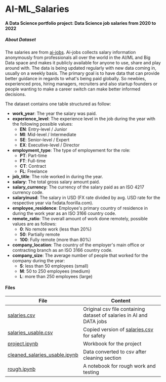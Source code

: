 # AI-ML_Salaries
#### A Data Science portfolio project: Data Science job salaries from 2020 to 2022

##### About Dataset
The salaries are from [ai-jobs](https://salaries.ai-jobs.net/download/). Ai-jobs collects salary information anonymously from professionals all over the world in the AI/ML and Big Data space and makes it publicly available for anyone to use, share and play around with. The data is being updated regularly with new data coming in, usually on a weekly basis.
The primary goal is to have data that can provide better guidance in regards to what's being paid globally. So newbies, experienced pros, hiring managers, recruiters and also startup founders or people wanting to make a career switch can make better informed decisions.

The dataset contains one table structured as follow:
- **work_year**: The year the salary was paid.
- **experience_level**: The experience level in the job during the year with the following possible values:
    - **EN**: Entry-level / Junior
    - **MI**: Mid-level / Intermediate
    - **SE**: Senior-level / Expert
    - **EX**: Executive-level / Director
- **employment_type**: The type of employement for the role:
    - **PT**: Part-time
    - **FT**: Full-time
    - **CT**: Contract
    - **FL**: Freelance
- **job_title**: The role worked in during the year.
- **salary**: The total gross salary amount paid.
- **salary_currency**: The currency of the salary paid as an ISO 4217 currency code.
- **salaryinusd**: The salary in USD (FX rate divided by avg. USD rate for the respective year via fxdata.foorilla.com).
- **employee_residence**: Employee's primary country of residence in during the work year as an ISO 3166 country code.
- **remote_ratio**: The overall amount of work done remotely, possible values are as follows:
    - **0**: No remote work (less than 20%)
    - **50**: Partially remote
    - **100**: Fully remote (more than 80%)
- **company_location**: The country of the employer's main office or contracting branch as an ISO 3166 country code.
- **company_size**: The average number of people that worked for the company during the year:
    - **S**: less than 50 employees (small)
    - **M**: 50 to 250 employees (medium)
    - **L**: more than 250 employees (large)

#### Files
| File | Content |
| ---- | ------- |
| [salaries.csv](https://github.com/Keshtech2002/AI-ML_Salaries/blob/main/salaries.csv) | Original csv file containing dataset of salaries in AI and DATA jobs |
| [salaries_usable.csv](https://github.com/Keshtech2002/AI-ML_Salaries/blob/main/salaries_usable.csv) | Copied version of [salaries.csv](https://github.com/Keshtech2002/AI-ML_Salaries/blob/main/salaries.csv) for safety |
| [project.ipynb](https://github.com/Keshtech2002/AI-ML_Salaries/blob/main/project.ipynb) | Workbook for the project |
| [cleaned_salaries_usable.ipynb]() | Data converted to csv after cleaning section |
| [rough.ipynb](https://github.com/Keshtech2002/AI-ML_Salaries/blob/main/rough.ipynb) | A notebook for rough work and testing |